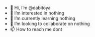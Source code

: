 - 👋 Hi, I’m @dabitoya
- 👀 I’m interested in nothing
- 🌱 I’m currently learning nothing
- 💞️ I’m looking to collaborate on nothing
- 📫 How to reach me dont


